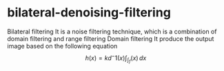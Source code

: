 # bilateral-denoising-filtering
Bilateral filtering 
It is a noise filtering technique, which is a combination of domain filtering and range filtering
Domain filtering
It produce the output image based on the following equation
$$ h(x)= kd^-1(x)\int_\int_f(x)\,dx $$

